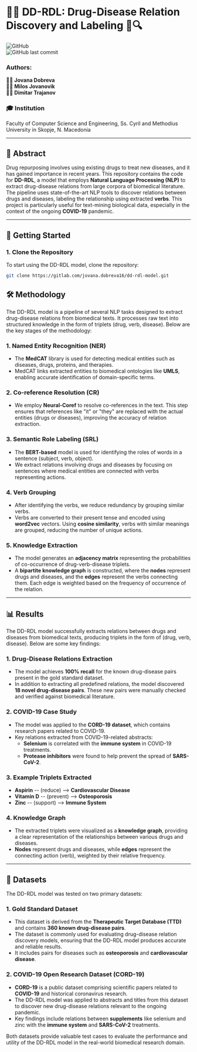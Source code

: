 # 💊🦠 **DD-RDL: Drug-Disease Relation Discovery and Labeling** 🧬🔍

![GitHub](https://img.shields.io/github/license/jovana.dobreva/dd-rdl-model)  
![GitHub last commit](https://img.shields.io/github/last-commit/jovana.dobreva/dd-rdl-model)

### Authors:  
👩‍💻 **Jovana Dobreva**  
👨‍💻 **Milos Jovanovik**  
👨‍💻 **Dimitar Trajanov**

### 🎓 **Institution**  
Faculty of Computer Science and Engineering, Ss. Cyril and Methodius University in Skopje, N. Macedonia

---

## 📜 **Abstract**

Drug repurposing involves using existing drugs to treat new diseases, and it has gained importance in recent years. This repository contains the code for **DD-RDL**, a model that employs **Natural Language Processing (NLP)** to extract drug-disease relations from large corpora of biomedical literature. The pipeline uses state-of-the-art NLP tools to discover relations between drugs and diseases, labeling the relationship using extracted **verbs**. This project is particularly useful for text-mining biological data, especially in the context of the ongoing **COVID-19** pandemic.

---

## 🚀 **Getting Started**

### 1. **Clone the Repository**  
To start using the DD-RDL model, clone the repository:

```bash
git clone https://gitlab.com/jovana.dobreva16/dd-rdl-model.git
```

## 🛠️ Methodology

The DD-RDL model is a pipeline of several NLP tasks designed to extract drug-disease relations from biomedical texts. It processes raw text into structured knowledge in the form of triplets (drug, verb, disease). Below are the key stages of the methodology:

### 1. **Named Entity Recognition (NER)**
- The **MedCAT** library is used for detecting medical entities such as diseases, drugs, proteins, and therapies.
- MedCAT links extracted entities to biomedical ontologies like **UMLS**, enabling accurate identification of domain-specific terms.

### 2. **Co-reference Resolution (CR)**
- We employ **Neural-Coref** to resolve co-references in the text. This step ensures that references like "it" or "they" are replaced with the actual entities (drugs or diseases), improving the accuracy of relation extraction.

### 3. **Semantic Role Labeling (SRL)**
- The **BERT-based** model is used for identifying the roles of words in a sentence (subject, verb, object). 
- We extract relations involving drugs and diseases by focusing on sentences where medical entities are connected with verbs representing actions.

### 4. **Verb Grouping**
- After identifying the verbs, we reduce redundancy by grouping similar verbs.
- Verbs are converted to their present tense and encoded using **word2vec** vectors. Using **cosine similarity**, verbs with similar meanings are grouped, reducing the number of unique actions.

### 5. **Knowledge Extraction**
- The model generates an **adjacency matrix** representing the probabilities of co-occurrence of drug-verb-disease triplets.
- A **bipartite knowledge graph** is constructed, where the **nodes** represent drugs and diseases, and the **edges** represent the verbs connecting them. Each edge is weighted based on the frequency of occurrence of the relation.

---

## 📊 Results

The DD-RDL model successfully extracts relations between drugs and diseases from biomedical texts, producing triplets in the form of (drug, verb, disease). Below are some key findings:

### 1. **Drug-Disease Relations Extraction**
- The model achieves **100% recall** for the known drug-disease pairs present in the gold standard dataset.
- In addition to extracting all predefined relations, the model discovered **18 novel drug-disease pairs**. These new pairs were manually checked and verified against biomedical literature.

### 2. **COVID-19 Case Study**
- The model was applied to the **CORD-19 dataset**, which contains research papers related to COVID-19.
- Key relations extracted from COVID-19-related abstracts:
  - **Selenium** is correlated with the **immune system** in COVID-19 treatments.
  - **Protease inhibitors** were found to help prevent the spread of **SARS-CoV-2**.

### 3. **Example Triplets Extracted**
- **Aspirin** -- (reduce) --> **Cardiovascular Disease**
- **Vitamin D** -- (prevent) --> **Osteoporosis**
- **Zinc** -- (support) --> **Immune System**

### 4. **Knowledge Graph**
- The extracted triplets were visualized as a **knowledge graph**, providing a clear representation of the relationships between various drugs and diseases.
- **Nodes** represent drugs and diseases, while **edges** represent the connecting action (verb), weighted by their relative frequency.

---

## 📂 Datasets

The DD-RDL model was tested on two primary datasets:

### 1. **Gold Standard Dataset**
- This dataset is derived from the **Therapeutic Target Database (TTD)** and contains **360 known drug-disease pairs**.
- The dataset is commonly used for evaluating drug-disease relation discovery models, ensuring that the DD-RDL model produces accurate and reliable results.
- It includes pairs for diseases such as **osteoporosis** and **cardiovascular disease**.

### 2. **COVID-19 Open Research Dataset (CORD-19)**
- **CORD-19** is a public dataset comprising scientific papers related to **COVID-19** and historical coronavirus research.
- The DD-RDL model was applied to abstracts and titles from this dataset to discover new drug-disease relations relevant to the ongoing pandemic.
- Key findings include relations between **supplements** like selenium and zinc with the **immune system** and **SARS-CoV-2** treatments.

Both datasets provide valuable test cases to evaluate the performance and utility of the DD-RDL model in the real-world biomedical research domain.

